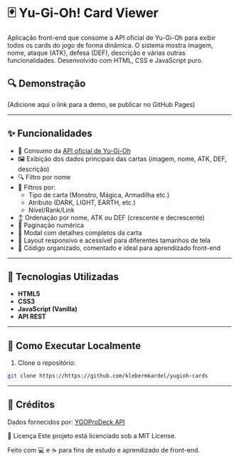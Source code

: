 # 🃏 Yu-Gi-Oh! Card Viewer

Aplicação front-end que consome a API oficial de Yu-Gi-Oh para exibir todos os cards do jogo de forma dinâmica. O sistema mostra imagem, nome, ataque (ATK), defesa (DEF), descrição e várias outras funcionalidades. Desenvolvido com HTML, CSS e JavaScript puro.

## 🔍 Demonstração
(Adicione aqui o link para a demo, se publicar no GitHub Pages)

---

## ✨ Funcionalidades

- 🔁 Consumo da [API oficial de Yu-Gi-Oh](https://db.ygoprodeck.com/api-guide/)
- 🖼️ Exibição dos dados principais das cartas (imagem, nome, ATK, DEF, descrição)
- 🔍 Filtro por nome
- 🧪 Filtros por:
  - Tipo de carta (Monstro, Mágica, Armadilha etc.)
  - Atributo (DARK, LIGHT, EARTH, etc.)
  - Nível/Rank/Link
- ↕️ Ordenação por nome, ATK ou DEF (crescente e decrescente)
- 🔄 Paginação numérica
- 🧲 Modal com detalhes completos da carta
- 📱 Layout responsivo e acessível para diferentes tamanhos de tela
- 🧠 Código organizado, comentado e ideal para aprendizado front-end

---

## 🧪 Tecnologias Utilizadas

- **HTML5**
- **CSS3**
- **JavaScript (Vanilla)**
- **API REST**

---

## 🚀 Como Executar Localmente

1. Clone o repositório:

```bash
git clone https://https://github.com/klebermkardel/yugioh-cards
```

---

## 📌 Créditos

Dados fornecidos por: [YGOProDeck API](https://ygoprodeck.com/api-guide/)

📄 Licença
Este projeto está licenciado sob a MIT License.

Feito com 💻 e ☕ para fins de estudo e aprendizado de front-end.
